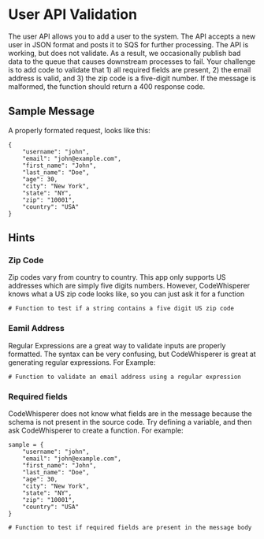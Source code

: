 # User API Validation

The user API allows you to add a user to the system. The API accepts a new user in JSON format and posts it to SQS for further processing. The API is working, but does not validate. As a result, we occasionally publish bad data to the queue that causes downstream processes to fail. Your challenge is to add code to validate that 1) all required fields are present, 2) the email address is valid, and 3) the zip code is a five-digit number. If the message is malformed, the function should return a 400 response code.

## Sample Message

A properly formated request, looks like this:

```
{
    "username": "john",
    "email": "john@example.com",
    "first_name": "John",
    "last_name": "Doe",
    "age": 30,
    "city": "New York",
    "state": "NY",
    "zip": "10001",
    "country": "USA"
}
```

## Hints 

### Zip Code

Zip codes vary from country to country. This app only supports US addresses which are simply five digits numbers. However, CodeWhisperer knows what a US zip code looks like, so you can just ask it for a function

```
# Function to test if a string contains a five digit US zip code
```

### Eamil Address

Regular Expressions are a great way to validate inputs are properly formatted. The syntax can be very confusing, but CodeWhisperer is great at generating regular expressions. For Example: 

```
# Function to validate an email address using a regular expression
```

### Required fields

CodeWhisperer does not know what fields are in the message because the schema is not present in the source code. Try defining a variable, and then ask CodeWhisperer to create a function. For example: 

```
sample = {
    "username": "john",
    "email": "john@example.com",
    "first_name": "John",
    "last_name": "Doe",
    "age": 30,
    "city": "New York",
    "state": "NY",
    "zip": "10001",
    "country": "USA"
}

# Function to test if required fields are present in the message body
```
